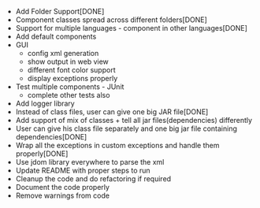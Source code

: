 * Add Folder Support[DONE]
* Component classes spread across different folders[DONE]
* Support for multiple languages - component in other languages[DONE]
* Add default components
* GUI
	* config xml generation
	* show output in web view
	* different font color support
	* display exceptions properly
* Test multiple components - JUnit
	* complete other tests also
* Add logger library
* Instead of class files, user can give one big JAR file[DONE]
* Add support of mix of classes + tell all jar files(dependencies) differently
* User can give his class file separately and one big jar file containing dependencies[DONE]
* Wrap all the exceptions in custom exceptions and handle them properly[DONE]
* Use jdom library everywhere to parse the xml
* Update README with proper steps to run
* Cleanup the code and do refactoring if required
* Document the code properly
* Remove warnings from code